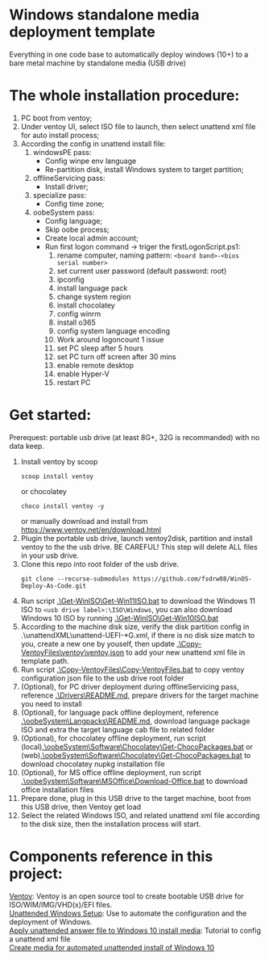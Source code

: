 # Windows standalone media deployment template
Everything in one code base to automatically deploy windows (10+) to a bare metal machine by standalone media (USB drive)

# The whole installation procedure:
1. PC boot from ventoy;
2. Under ventoy UI, select ISO file to launch, then select unattend xml file for auto install process;
3. According the config in unattend install file:
   1. windowsPE pass: 
      - Config winpe env language
      - Re-partition disk, install Windows system to target partition;
   2. offlineServicing pass: 
      - Install driver;
   3. specialize pass: 
      - Config time zone;
   4. oobeSystem pass:
      - Config language;
      - Skip oobe process;
      - Create local admin account;
      - Run first logon command -> triger the firstLogonScript.ps1:
        1. rename computer, naming pattern: `<board band>-<bios serial number>`
        2. set current user password (default password: root)
        3. ipconfig
        4. install language pack
        5. change system region
        6. install chocolatey
        7. config winrm
        8.  install o365
        9.  config system language encoding
        10. Work around logoncount 1 issue
        11. set PC sleep after 5 hours
        12. set PC turn off screen after 30 mins
        13. enable remote desktop
        14. enable Hyper-V
        15. restart PC
   
   
# Get started:
Prerequest: portable usb drive (at least 8G+, 32G is recommanded) with no data keep.  
1. Install ventoy by scoop 
   ```
   scoop install ventoy
   ```
   or chocolatey
   ```
   choco install ventoy -y
   ```
   or manually download and install from https://www.ventoy.net/en/download.html
2. Plugin the portable usb drive, launch ventoy2disk, partition and install ventoy to the the usb drive. BE CAREFUL! This step will delete ALL files in your usb drive.  
3. Clone this repo into root folder of the usb drive.
   ```
   git clone --recurse-submodules https://github.com/fsdrw08/WinOS-Deploy-As-Code.git
   ```  
4. Run script [.\Get-WinISO\Get-Win11ISO.bat](Get-WinISO/Get-Win11ISO.bat) to download the Windows 11 ISO to `<usb drive label>:\ISO\Windows`, you can also download Windows 10 ISO by running [.\Get-WinISO\Get-Win10ISO.bat](Get-WinISO/Get-Win10ISO.bat)
5.  According to the machine disk size, verify the disk partition config in .\unattendXML\unattend-UEFI-*G.xml, if there is no disk size match to you, create a new one by youself, then update [.\Copy-VentoyFiles\ventoy\ventoy.json](Copy-VentoyFiles/ventoy/ventoy.json) to add your new unattend xml file in template path.
6. Run script [.\Copy-VentoyFiles\Copy-VentoyFiles.bat](Copy-VentoyFiles/Copy-VentoyFiles.bat) to copy ventoy configuration json file to the usb drive root folder
7. (Optional), for PC driver deployment during offlineServicing pass, reference [.\Drivers\README.md](Drivers/README.md), prepare drivers for the target machine you need to install 
8. (Optional), for language pack offline deployment, reference [.\oobeSystem\Langpacks\README.md](oobeSystem/Langpacks/README.md), download language package ISO and extra the target language cab file to related folder
9. (Optional), for chocolatey offline deployment, run script  
(local)[.\oobeSystem\Software\Chocolatey\Get-ChocoPackages.bat](oobeSystem/Software/Chocolatey/Get-ChocoPackages.bat) or  
(web)[.\oobeSystem\Software\Chocolatey\Get-ChocoPackages.bat](https://github.com/fsdrw08/Install-ChocoOffline/blob/main/Get-ChocoPackages.bat) to download chocolatey nupkg installation file
10. (Optional), for MS office offline deployment, run script [.\oobeSystem\Software\MSOffice\Download-Office.bat](oobeSystem/Software/MSOffice/Download-Office.bat) to download office installation files
11. Prepare done, plug in this USB drive to the target machine, boot from this USB drive, then Ventoy get load
12. Select the related Windows ISO, and related unattend xml file according to the disk size, then the installation process will start.


# Components reference in this project:
[Ventoy](https://github.com/ventoy/Ventoy): Ventoy is an open source tool to create bootable USB drive for ISO/WIM/IMG/VHD(x)/EFI files.  
[Unattended Windows Setup](https://docs.microsoft.com/en-us/windows-hardware/customize/desktop/unattend/): Use to automate the configuration and the deployment of Windows.  
[Apply unattended answer file to Windows 10 install media](https://www.tenforums.com/tutorials/131765-apply-unattended-answer-file-windows-10-install-media.html): Tutorial to config a unattend xml file  
[Create media for automated unattended install of Windows 10](https://www.tenforums.com/tutorials/96683-create-media-automated-unattended-install-windows-10-a.html)

